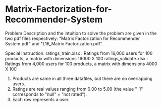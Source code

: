 # Matrix-Factorization-for-Recommender-System

Problem Description and the intuition to solve the problem are given in the two pdf files respectively: "Matrix Factorization for Recommender System.pdf" and "L16_Matrix Factorization.pdf".


Special Instruction:
ratings_train.xlsx             : Ratings from 16,000 users for 100 products, a matrix with dimensions 16000 X 100
ratings_validate.xlsx          : Ratings from  4,000 users for 100 products, a matrix with dimensions  4000 X 100

1. Products are same in all three datafiles, but there are no overlapping users.
2. Ratings are real values ranging from 0.00 to 5.00 (the value "-1" corresponds to "null" = "not rated").
3. Each row represents a user.
